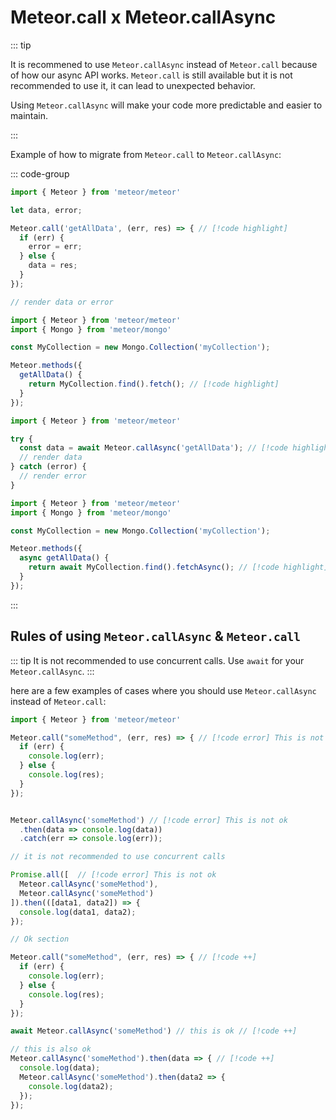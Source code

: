 # Meteor.call x Meteor.callAsync



::: tip

It is recommened to use `Meteor.callAsync` instead of `Meteor.call` because of how our
async API works. `Meteor.call` is still available but it is not recommended to use it, it
can lead to unexpected behavior.

Using `Meteor.callAsync` will make your code more predictable and easier to maintain.

:::

Example of how to migrate from `Meteor.call` to `Meteor.callAsync`:


::: code-group


```js [v2-client.jsx]
import { Meteor } from 'meteor/meteor'

let data, error;

Meteor.call('getAllData', (err, res) => { // [!code highlight]
  if (err) {
    error = err;
  } else {
    data = res;
  }
});

// render data or error


```


```js [v2-server.js]
import { Meteor } from 'meteor/meteor'
import { Mongo } from 'meteor/mongo'

const MyCollection = new Mongo.Collection('myCollection');

Meteor.methods({
  getAllData() {
    return MyCollection.find().fetch(); // [!code highlight]
  }
});
```

```js [v3-client.jsx]
import { Meteor } from 'meteor/meteor'

try {
  const data = await Meteor.callAsync('getAllData'); // [!code highlight]
  // render data
} catch (error) {
  // render error
}

```

```js [v3-server.js]
import { Meteor } from 'meteor/meteor'
import { Mongo } from 'meteor/mongo'

const MyCollection = new Mongo.Collection('myCollection');

Meteor.methods({
  async getAllData() {
    return await MyCollection.find().fetchAsync(); // [!code highlight]
  }
});

```

:::

## Rules of using `Meteor.callAsync` & `Meteor.call`

::: tip 
It is not recommended to use concurrent calls.
Use `await` for your `Meteor.callAsync`.
:::

here are a few examples of cases where you should use `Meteor.callAsync` instead of `Meteor.call`:

```js
import { Meteor } from 'meteor/meteor'

Meteor.call("someMethod", (err, res) => { // [!code error] This is not ok
  if (err) {
    console.log(err);
  } else {
    console.log(res);
  }
});


Meteor.callAsync('someMethod') // [!code error] This is not ok
  .then(data => console.log(data))
  .catch(err => console.log(err));

// it is not recommended to use concurrent calls

Promise.all([  // [!code error] This is not ok
  Meteor.callAsync('someMethod'),
  Meteor.callAsync('someMethod')
]).then(([data1, data2]) => {
  console.log(data1, data2);
});

// Ok section

Meteor.call("someMethod", (err, res) => { // [!code ++]
  if (err) {
    console.log(err);
  } else {
    console.log(res);
  }
});

await Meteor.callAsync('someMethod') // this is ok // [!code ++]

// this is also ok
Meteor.callAsync('someMethod').then(data => { // [!code ++]
  console.log(data);
  Meteor.callAsync('someMethod').then(data2 => {
    console.log(data2);
  });
});


```
